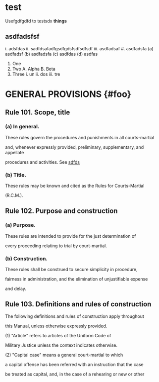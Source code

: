# test
Usefgdfgdfd to testsdx <strong>things</strong>

## asdfadsfsf
i. adsfdas
ii. sadfdsafadfgsdfgdsfsdfsdfsdf
iii. asdfadsaf
#. asdfadsfa
    (a) asdfadsf
    (b) asdfadsfa
    (c) asdfdas
    (d) asdfas

1. One
2.  Two
    A.  Alpha
    B.  Beta
3.  Three
    i.  un
    ii.  dos
    iii.  tre
    
# GENERAL PROVISIONS  {#foo}

## Rule 101. Scope, title

### (a) In general.

These rules govern the procedures and punishments in all courts-martial

and, whenever expressly provided, preliminary, supplementary, and appellate

procedures and activities. See [sdfds](#foo)

### (b) Title.

These rules may be known and cited as the Rules for Courts-Martial

(R.C.M.). 

## Rule 102. Purpose and construction

### (a) Purpose.

These rules are intended to provide for the just determination of

 every proceeding relating to trial by court-martial. 

### (b) Construction.

These rules shall be construed to secure simplicity in procedure,

 fairness in administration, and the elimination of unjustifiable expense

and delay. 

## Rule 103. Definitions and rules of construction

The following definitions and rules of construction apply throughout

 this Manual, unless otherwise expressly provided. 

(1) "Article" refers to articles of the Uniform Code of

 Military Justice unless the context indicates otherwise. 

(2) "Capital case" means a general court-martial to which

a capital offense has been referred with an instruction that the case

be treated as capital, and, in the case of a rehearing or new or other
